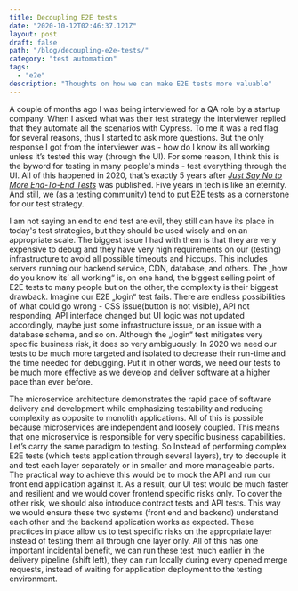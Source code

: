 ```yaml
---
title: Decoupling E2E tests
date: "2020-10-12T02:46:37.121Z"
layout: post
draft: false
path: "/blog/decoupling-e2e-tests/"
category: "test automation"
tags:
  - "e2e"
description: "Thoughts on how we can make E2E tests more valuable"
---
```


A couple of months ago I was being interviewed for a QA role by a startup company. When I asked what was their test strategy the interviewer replied that they automate all the scenarios with Cypress. To me it was a red flag for several reasons, thus I started to ask more questions. But the only response I got from the interviewer was - how do I know its all working unless it’s tested this way (through the UI). For some reason, I think this is the byword for testing in many people's minds - test everything through the UI. All of this happened in 2020, that’s exactly 5 years after [*Just Say No to More End-To-End Tests*](https://testing.googleblog.com/2015/04/just-say-no-to-more-end-to-end-tests.html) was published. Five years in tech is like an eternity. And still, we (as a testing community) tend to put E2E tests as a cornerstone for our test strategy.

I am not saying an end to end test are evil, they still can have its place in today's test strategies, but they should be used wisely and on an appropriate scale. The biggest issue I had with them is that they are very expensive to debug and they have very high requirements on our (testing) infrastructure to avoid all possible timeouts and hiccups. This includes servers running our backend service, CDN, database, and others. The „how do you know its’ all working“ is, on one hand, the biggest selling point of E2E tests to many people but on the other, the complexity is their biggest drawback. Imagine our E2E „login“ test fails. There are endless possibilities of what could go wrong - CSS issue(button is not visible), API not responding, API interface changed but UI logic was not updated accordingly, maybe just some infrastructure issue, or an issue with a database schema, and so on. Although the „login“ test mitigates very specific business risk, it does so very ambiguously. In 2020 we need our tests to be much more targeted and isolated to decrease their run-time and the time needed for debugging. Put it in other words, we need our tests to be much more effective as we develop and deliver software at a higher pace than ever before.

The microservice architecture demonstrates the rapid pace of software delivery and development while emphasizing testability and reducing complexity as opposite to monolith applications. All of this is possible because microservices are independent and loosely coupled. This means that one microservice is responsible for very specific business capabilities. Let’s carry the same paradigm to testing. So Instead of performing complex E2E tests (which tests application through several layers), try to decouple it and test each layer separately or in smaller and more manageable parts. The practical way to achieve this would be to mock the API and run our front end application against it. As a result, our UI test would be much faster and resilient and we would cover frontend specific risks only. To cover the other risk, we should also introduce contract tests and API tests. This way we would ensure these two systems (front end and backend) understand each other and the backend application works as expected. These practices in place allow us to test specific risks on the appropriate layer instead of testing them all through one layer only. All of this has one important incidental benefit, we can run these test much earlier in the delivery pipeline (shift left), they can run locally during every opened merge requests, instead of waiting for application deployment to the testing environment.